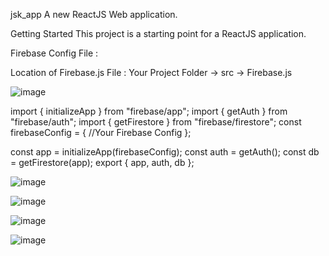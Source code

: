 jsk_app
A new ReactJS  Web application.

Getting Started
This project is a starting point for a ReactJS application.


Firebase Config File : 

Location of Firebase.js File :
Your Project Folder -> src -> Firebase.js



![image](https://user-images.githubusercontent.com/80666494/218511178-8183e63c-c3fb-4d14-bd4f-b6b49b99bbb6.png)




import { initializeApp } from "firebase/app";
import { getAuth } from "firebase/auth";
import { getFirestore } from "firebase/firestore";
const firebaseConfig = {
//Your Firebase Config
};

const app = initializeApp(firebaseConfig);
const auth = getAuth();
const db = getFirestore(app);
export { app, auth, db };




![image](https://user-images.githubusercontent.com/80666494/218243023-2138ce6f-9821-4129-a16a-8c52ff81aad6.png)


![image](https://user-images.githubusercontent.com/80666494/218243034-36861d57-5402-41bd-bd1e-2f6d4bb12936.png)


![image](https://user-images.githubusercontent.com/80666494/218243046-32b20f20-be64-4c78-9d84-ac648237f897.png)


![image](https://user-images.githubusercontent.com/80666494/218243074-1142a620-6315-4e38-946c-f9e00905e2e0.png)




